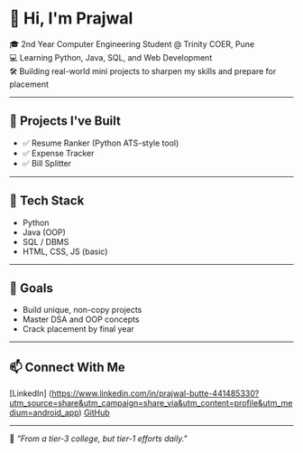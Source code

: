 # 👋 Hi, I'm Prajwal

🎓 2nd Year Computer Engineering Student @ Trinity COER, Pune  
💻 Learning Python, Java, SQL, and Web Development  
🛠️ Building real-world mini projects to sharpen my skills and prepare for placement

---

## 🚀 Projects I've Built
- ✅ Resume Ranker (Python ATS-style tool)
- ✅ Expense Tracker
- ✅ Bill Splitter

---

## 🔧 Tech Stack
- Python
- Java (OOP)
- SQL / DBMS
- HTML, CSS, JS (basic)

---

## 🎯 Goals
- Build unique, non-copy projects  
- Master DSA and OOP concepts  
- Crack placement by final year

---

## 📫 Connect With Me
[LinkedIn] (https://www.linkedin.com/in/prajwal-butte-441485330?utm_source=share&utm_campaign=share_via&utm_content=profile&utm_medium=android_app)
[GitHub](https://github.com/prajwalbutte)

---

💬 *"From a tier-3 college, but tier-1 efforts daily."*